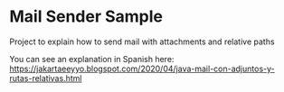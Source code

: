 # Mail Sender Sample

Project to explain how to send mail with attachments and relative paths 

You can see an explanation in Spanish here: https://jakartaeeyyo.blogspot.com/2020/04/java-mail-con-adjuntos-y-rutas-relativas.html